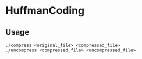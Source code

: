 # HuffmanCoding
## Usage
```
./compress <original_file> <compressed_file>
./uncompress <compressed_file> <uncompressed_file>
```
